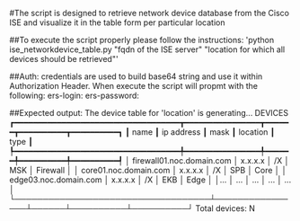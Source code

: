 #The script is designed to retrieve network device database from the Cisco ISE and visualize it in the table form per particular location

##To execute the script properly please follow the instructions:
'python ise_networkdevice_table.py "fqdn of the ISE server" "location for which all devices should be retrieved"'

##Auth: credentials are used to build base64 string and use it within Authorization Header.
When execute the script will propmt with the following:
ers-login:
ers-password:

##Expected output:
The device table for 'location' is generating...
                                      DEVICES                                      
┏━━━━━━━━━━━━━━━━━━━━━━━━━━━━━━━━━━━┳━━━━━━━━━━━━━━━━┳━━━━━━┳━━━━━━━━━━┳━━━━━━━━━━┓
┃               name                ┃ ip address     ┃ mask ┃ location ┃   type   ┃
┡━━━━━━━━━━━━━━━━━━━━━━━━━━━━━━━━━━━╇━━━━━━━━━━━━━━━━╇━━━━━━╇━━━━━━━━━━╇━━━━━━━━━━┩
│    firewall01.noc.domain.com      │ x.x.x.x        │ /X   │   MSK    │ Firewall │
│      core01.noc.domain.com        │ x.x.x.x        │ /X   │   SPB    │  Core    │
│ edge03.noc.domain.com             │ x.x.x.x        │ /X   │   EKB    │  Edge    │
│...                                │ ...            │ ...  │ ...      │ ...      │
└───────────────────────────────────┴────────────────┴──────┴──────────┴──────────┘
Total devices: N
